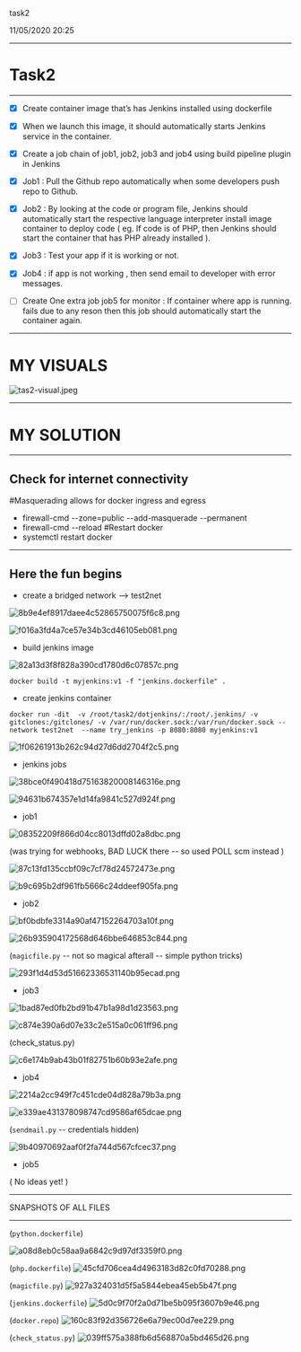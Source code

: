 task2

11/05/2020 20:25

* * *
# Task2
* * *
- [x] Create container image that’s has Jenkins installed  using dockerfile 

- [x] When we launch this image, it should automatically starts Jenkins service in the container.

- [x] Create a job chain of job1, job2, job3 and  job4 using build pipeline plugin in Jenkins 

- [x] Job1 : Pull  the Github repo automatically when some developers push repo to Github.

- [x] Job2 : By looking at the code or program file, Jenkins should automatically start the respective language interpreter install image container to deploy code ( eg. If code is of  PHP, then Jenkins should start the container that has PHP already installed ).

- [x] Job3 : Test your app if it  is working or not.

- [x] Job4 : if app is not working , then send email to developer with error messages.

- [ ] Create One extra job job5 for monitor : If container where app is running. fails due to any reson then this job should automatically start the container again.

* * * 
# MY VISUALS

![tas2-visual.jpeg](../_resources/1f958f95c8db481aad64ba94d6226e85.jpeg)

* * *
# MY SOLUTION
* * * 
## Check for internet connectivity
#Masquerading allows for docker ingress and egress
- firewall-cmd --zone=public --add-masquerade --permanent
- firewall-cmd --reload
#Restart docker
- systemctl restart docker

* * *
## Here the fun begins

- create a bridged network --> test2net


![8b9e4ef8917daee4c52865750075f6c8.png](../_resources/e10fc3ba1e65411f9fa77e38da204c50.png)


![f016a3fd4a7ce57e34b3cd46105eb081.png](../_resources/d7e91ba895ec44e4b0421deff1ce4a74.png)



- build jenkins image



![82a13d3f8f828a390cd1780d6c07857c.png](../_resources/d8eab40a250b4011a516c92d0fd90b0f.png)


```
docker build -t myjenkins:v1 -f "jenkins.dockerfile" .
```

- create jenkins container
```
docker run -dit  -v /root/task2/dotjenkins/:/root/.jenkins/ -v gitclones:/gitclones/ -v /var/run/docker.sock:/var/run/docker.sock --network test2net  --name try_jenkins -p 8080:8080 myjenkins:v1
```


![1f06261913b262c94d27d6dd2704f2c5.png](../_resources/e382891fc39f4805990e4de0bcbe391e.png)


- jenkins jobs


![38bce0f490418d75163820008146316e.png](../_resources/2df2c2ea8e804ec9b93ae66c2a79f971.png)



![94631b674357e1d14fa9841c527d924f.png](../_resources/e000825598c34774a4db0c754edf2008.png)

- job1


![08352209f866d04cc8013dffd02a8dbc.png](../_resources/3fc5ee0d86c24868b42177fd1a8ecadb.png)

(was trying for webhooks, BAD LUCK there -- so used POLL scm instead )

![87c13fd135ccbf09c7cf78d24572473e.png](../_resources/8490793184e942c19903734ef5dd7ef0.png)



![b9c695b2df961fb5666c24ddeef905fa.png](../_resources/805e14354f2b48f8befdbdbd3ef46b1b.png)



- job2


![bf0bdbfe3314a90af47152264703a10f.png](../_resources/1f1559c9221e45f898dfbe6429ca1142.png)


![26b935904172568d646bbe646853c844.png](../_resources/5806c346522940ecbeb3b8bfbae2ca01.png)

(`magicfile.py` -- not so magical afterall -- simple python tricks)


![293f1d4d53d51662336531140b95ecad.png](../_resources/da8762f7578f474888a9a95bc8f06a9c.png)

- job3

![1bad87ed0fb2bd91b47b1a98d1d23563.png](../_resources/43a4d74cb346411098dadf0037e11430.png)

![c874e390a6d07e33c2e515a0c061ff96.png](../_resources/c23692f1af9e471cb03f2fad2991a42a.png)

(check_status.py)

![c6e174b9ab43b01f82751b60b93e2afe.png](../_resources/19f919853f0c469cb0a81c6a4279368d.png)

- job4

![2214a2cc949f7c451cde04d828a79b3a.png](../_resources/c1a7ec540784409bb50653e0b9c5351a.png)

![e339ae431378098747cd9586af65dcae.png](../_resources/415e7d9f7acf4bbca830130cfaa12b9a.png)

(`sendmail.py` -- credentials hidden)

![9b40970692aaf0f2fa744d567cfcec37.png](../_resources/5f757291ccc947a7b1970860a378c2cd.png)



- job5

( No ideas yet! )


* * *
SNAPSHOTS OF ALL FILES
* * * 

(`python.dockerfile`)

![a08d8eb0c58aa9a6842c9d97df3359f0.png](../_resources/6229c60dcf9648a6849710cece5595f8.png)


(`php.dockerfile`)
![45cfd706cea4d4963183d82c0fd70288.png](../_resources/b7a1a33c63b243e18601c019cc69dc1c.png)


(`magicfile.py`)
![927a324031d5f5a5844ebea45eb5b47f.png](../_resources/522c2218a524473db4965122b3fedc5e.png)


(`jenkins.dockerfile`)
![5d0c9f70f2a0d71be5b095f3607b9e46.png](../_resources/c071d57f71674bb49ca5aa72819b83f8.png)


(`docker.repo`)
![160c83f92d356726e6a79ec00d7ee229.png](../_resources/7a1e741aabb74f38bb2b8cb0ee01d31e.png)


(`check_status.py`)
![039ff575a388fb6d568870a5bd465d26.png](../_resources/49b4c8a240324befa9a2a81f4df7756e.png)


